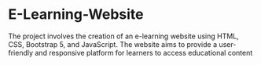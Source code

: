 # E-Learning-Website
The project involves the creation of an e-learning website using HTML, CSS, Bootstrap 5, and JavaScript. The website aims to provide a user-friendly and responsive platform for learners to access educational content
